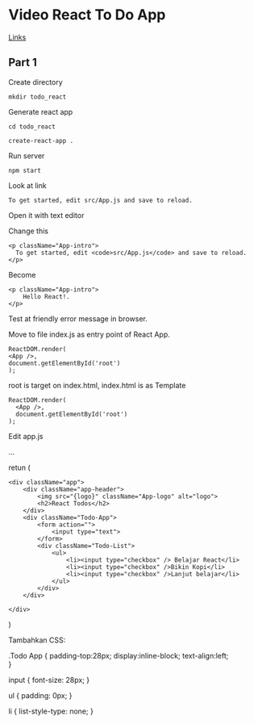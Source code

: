 # Video React To Do App

[Links](https://www.youtube.com/watch?v=S1oBU7DWt2s&index=5&list=PL-m_C-Go-ZCPKioOKTOpQYEcm5yPHCAFD)

## Part 1

Create directory

	mkdir todo_react

Generate react app

	cd todo_react

	create-react-app .

Run server

	npm start

Look at link

	To get started, edit src/App.js and save to reload. 	

Open it with text editor

Change this 

	<p className="App-intro">
	  To get started, edit <code>src/App.js</code> and save to reload.
	</p>

Become	

	<p className="App-intro">
		Hello React!.
	</p>

Test at friendly error message in browser.

Move to file index.js as entry point of React App.

	ReactDOM.render(
  	<App />,
  	document.getElementById('root')
	);	

root is target on index.html, index.html is as Template

	ReactDOM.render(
	  <App />,
	  document.getElementById('root')
	);

Edit app.js

...

retun (

	<div className="app">
		<div className="app-header">
			<img src="{logo}" className="App-logo" alt="logo">
			<h2>React Todos</h2>
		</div>
		<div className="Todo-App">
			<form action="">
				<input type="text">
			</form>
			<div className="Todo-List">
				<ul>
					<li><input type="checkbox" /> Belajar React</li>
					<li><input type="checkbox" />Bikin Kopi</li>
					<li><input type="checkbox" />Lanjut belajar</li>
				</ul>
			</div>
		</div>

	</div>

)

Tambahkan CSS:

.Todo App {
	padding-top:28px;
	display:inline-block;
	text-align:left;   
}

input {
	font-size: 28px;
}

ul {
	padding: 0px;
}

li {
	list-style-type: none;
}





